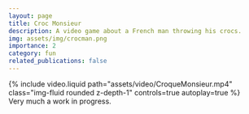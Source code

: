 ```yaml
---
layout: page
title: Croc Monsieur
description: A video game about a French man throwing his crocs. 
img: assets/img/crocman.png
importance: 2
category: fun
related_publications: false
---
```


<div class="row mt-3">
    <div class="col-sm mt-3 mt-md-0">
        {% include video.liquid path="assets/video/CroqueMonsieur.mp4" class="img-fluid rounded z-depth-1" controls=true autoplay=true %}
    </div>
</div>
<div class="caption">
    Very much a work in progress.
</div>